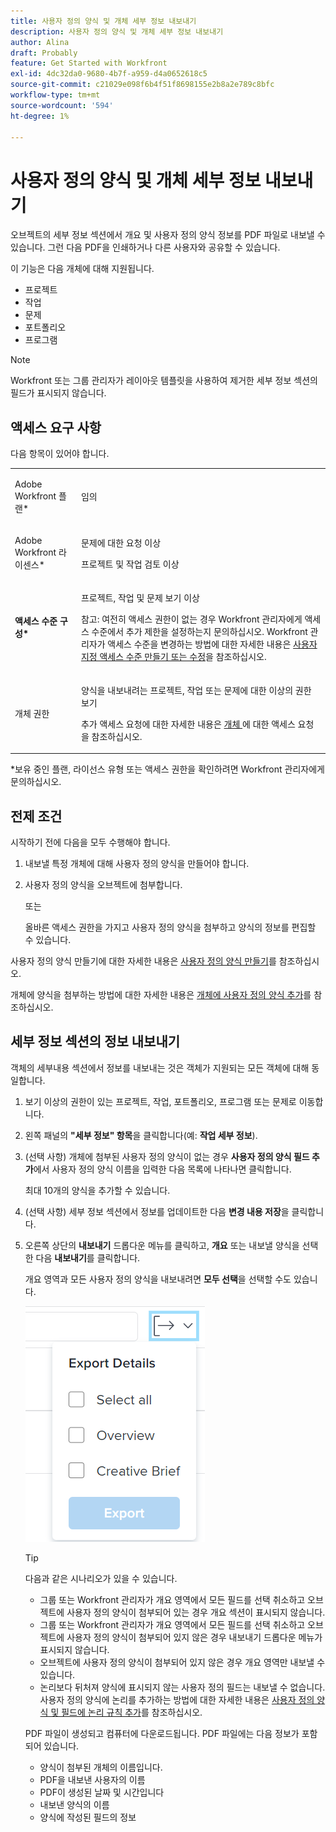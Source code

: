 ```yaml
---
title: 사용자 정의 양식 및 개체 세부 정보 내보내기
description: 사용자 정의 양식 및 개체 세부 정보 내보내기
author: Alina
draft: Probably
feature: Get Started with Workfront
exl-id: 4dc32da0-9680-4b7f-a959-d4a0652618c5
source-git-commit: c21029e098f6b4f51f8698155e2b8a2e789c8bfc
workflow-type: tm+mt
source-wordcount: '594'
ht-degree: 1%

---
```


# 사용자 정의 양식 및 개체 세부 정보 내보내기

오브젝트의 세부 정보 섹션에서 개요 및 사용자 정의 양식 정보를 PDF 파일로 내보낼 수 있습니다. 그런 다음 PDF을 인쇄하거나 다른 사용자와 공유할 수 있습니다.

이 기능은 다음 개체에 대해 지원됩니다.

* 프로젝트
* 작업
* 문제
* 포트폴리오
* 프로그램

<!--
* Billing records</p> <p>After you open a billing record on a project, you can use the Details area to attach a custom form to the record and fill it out. You can also export billing record information from the Details area.</p> </li>
  -->

>[!NOTE]
>
>Workfront 또는 그룹 관리자가 레이아웃 템플릿을 사용하여 제거한 세부 정보 섹션의 필드가 표시되지 않습니다.

## 액세스 요구 사항

다음 항목이 있어야 합니다.

<table style="table-layout:auto"> 
 <col> 
 <col> 
 <tbody> 
  <tr> 
   <td role="rowheader"> <p>Adobe Workfront 플랜*</p> </td> 
   <td>임의</td> 
  </tr> 
  <tr> 
   <td role="rowheader"> <p>Adobe Workfront 라이센스*</p> </td> 
   <td> <p>문제에 대한 요청 이상</p> <p>프로젝트 및 작업 검토 이상</p> </td> 
  </tr> 
  <tr data-mc-conditions=""> 
   <td role="rowheader"><strong>액세스 수준 구성*</strong> </td> 
   <td> <p>프로젝트, 작업 및 문제 보기 이상</p> <p>참고: 여전히 액세스 권한이 없는 경우 Workfront 관리자에게 액세스 수준에서 추가 제한을 설정하는지 문의하십시오. Workfront 관리자가 액세스 수준을 변경하는 방법에 대한 자세한 내용은 <a href="../../administration-and-setup/add-users/configure-and-grant-access/create-modify-access-levels.md" class="MCXref xref">사용자 지정 액세스 수준 만들기 또는 수정</a>을 참조하십시오.</p> </td> 
  </tr> 
  <tr data-mc-conditions=""> 
   <td role="rowheader"> <p>개체 권한</p> </td> 
   <td> <p>양식을 내보내려는 프로젝트, 작업 또는 문제에 대한 이상의 권한 보기</p> <p>추가 액세스 요청에 대한 자세한 내용은 <a href="../../workfront-basics/grant-and-request-access-to-objects/request-access.md" class="MCXref xref">개체 </a>에 대한 액세스 요청 을 참조하십시오.</p> </td> 
  </tr> 
 </tbody> 
</table>

&#42;보유 중인 플랜, 라이선스 유형 또는 액세스 권한을 확인하려면 Workfront 관리자에게 문의하십시오.

## 전제 조건

시작하기 전에 다음을 모두 수행해야 합니다.

1. 내보낼 특정 개체에 대해 사용자 정의 양식을 만들어야 합니다.
1. 사용자 정의 양식을 오브젝트에 첨부합니다.

   또는

   올바른 액세스 권한을 가지고 사용자 정의 양식을 첨부하고 양식의 정보를 편집할 수 있습니다.

사용자 정의 양식 만들기에 대한 자세한 내용은 [사용자 정의 양식 만들기](/help/quicksilver/administration-and-setup/customize-workfront/create-manage-custom-forms/form-designer/design-a-form/design-a-form.md)를 참조하십시오.

개체에 양식을 첨부하는 방법에 대한 자세한 내용은 [개체에 사용자 정의 양식 추가](../../workfront-basics/work-with-custom-forms/add-a-custom-form-to-an-object.md)를 참조하십시오.

## 세부 정보 섹션의 정보 내보내기

객체의 세부내용 섹션에서 정보를 내보내는 것은 객체가 지원되는 모든 객체에 대해 동일합니다.

1. 보기 이상의 권한이 있는 프로젝트, 작업, 포트폴리오, 프로그램 또는 문제로 이동합니다.
1. 왼쪽 패널의 **&quot;세부 정보&quot; 항목**&#x200B;을 클릭합니다(예: **작업 세부 정보**).
1. (선택 사항) 개체에 첨부된 사용자 정의 양식이 없는 경우 **사용자 정의 양식 필드 추가**&#x200B;에서 사용자 정의 양식 이름을 입력한 다음 목록에 나타나면 클릭합니다.

   최대 10개의 양식을 추가할 수 있습니다.

1. (선택 사항) 세부 정보 섹션에서 정보를 업데이트한 다음 **변경 내용 저장**&#x200B;을 클릭합니다.
1. 오른쪽 상단의 **내보내기** 드롭다운 메뉴를 클릭하고, **개요** 또는 내보낼 양식을 선택한 다음 **내보내기**&#x200B;를 클릭합니다.

   개요 영역과 모든 사용자 정의 양식을 내보내려면 **모두 선택**&#x200B;을 선택할 수도 있습니다.

   ![](assets/export-custom-form-button-menu.png)

   >[!TIP]
   >
   >다음과 같은 시나리오가 있을 수 있습니다.
   >
   >   * 그룹 또는 Workfront 관리자가 개요 영역에서 모든 필드를 선택 취소하고 오브젝트에 사용자 정의 양식이 첨부되어 있는 경우 개요 섹션이 표시되지 않습니다.
   >   * 그룹 또는 Workfront 관리자가 개요 영역에서 모든 필드를 선택 취소하고 오브젝트에 사용자 정의 양식이 첨부되어 있지 않은 경우 내보내기 드롭다운 메뉴가 표시되지 않습니다.
   >   * 오브젝트에 사용자 정의 양식이 첨부되어 있지 않은 경우 개요 영역만 내보낼 수 있습니다.
   >   * 논리보다 뒤처져 양식에 표시되지 않는 사용자 정의 필드는 내보낼 수 없습니다. 사용자 정의 양식에 논리를 추가하는 방법에 대한 자세한 내용은 [사용자 정의 양식 및 필드에 논리 규칙 추가](/help/quicksilver/administration-and-setup/customize-workfront/create-manage-custom-forms/form-designer/design-a-form/display-skip-logic-form-designer.md)를 참조하십시오.

   PDF 파일이 생성되고 컴퓨터에 다운로드됩니다. PDF 파일에는 다음 정보가 포함되어 있습니다.

   * 양식이 첨부된 개체의 이름입니다.
   * PDF을 내보낸 사용자의 이름
   * PDF이 생성된 날짜 및 시간입니다
   * 내보낸 양식의 이름
   * 양식에 작성된 필드의 정보
